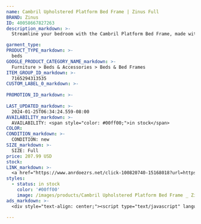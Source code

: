 ```yaml
---
name: Cambril Upholstered Platform Bed Frame | Zinus Full
BRAND: Zinus
ID: 40058667827263
description_markdown: >-
  Streamline your bedroom with the Cambril Platform Bed Frame, made with a minimalist look and maximum dependability. A foam-cushioned headboard with sleek stitching gives it an elegant feel that blends with any home interior. Its frame is made of durable steel and a sustainable bamboo mattress platform for long-lasting support without the box spring.

garment_type:
PRODUCT_TYPE_markdown: >-
  beds
GOOGLE_PRODUCT_CATEGORY_NAME_markdown: >-
  Furniture > Beds & Accessories > Beds & Bed Frames
ITEM_GROUP_ID_markdown: >-
  7165294313535
CUSTOM_LABEL_0_markdown: >-
  
PROMOTION_ID_markdown: >-
  
LAST_UPDATED_markdown: >-
  2024-01-25T06:34:24.559-08:00
AVAILABILITY_markdown: >-
  AVAILABILITY: <span style="color: #00ff00;">in stock</span>
COLOR:
CONDITION_markdown: >-
  CONDITION: new
SIZE_markdown: >-
  SIZE: Full
price: 207.99 USD
stock: 
LINK_markdown: >-
  <a href="https://www.anrdoezrs.net/click-100820740-15168018?url=https%3A%2F%2Fwww.zinus.com%2Fproducts%2Fcambril-upholstered-platform-bed-frame%3Fvariant%3D40058667827263" target="_blank" style="display: inline-block; padding: 10px 20px; font-size: 16px; text-align: center; text-decoration: none; cursor: pointer; border: 1px solid #3498db; color: #3498db; background-color: #fff; border-radius: 5px; transition: background-color 0.3s;">Go to Product</a>
styles:
  - status: in stock
    color: '#00ff00'
    image: /images/products/Cambril Upholstered Platform Bed Frame _ Zinus Full/CambrilUpholsteredBedwithBambooSlats_DarkGrey-3.jpg
ads_markdown: >-
  <div style="text-align: center;"><script type="text/javascript" language="javascript" src="https://www.anrdoezrs.net/placeholder-52386842?target=_top&mouseover=N"></script></div>

---
```

